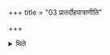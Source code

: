 +++
title = "03 प्रातर्दोहपात्राणीति"

+++

<details><summary>थिते</summary>

प्रातर्दोहपात्राणीति ३
</details>

